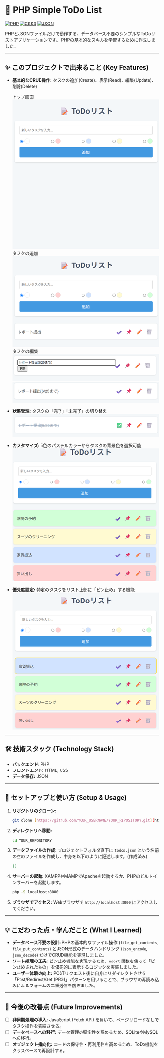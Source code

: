 # 📝 PHP Simple ToDo List

[![PHP](https://img.shields.io/badge/PHP-777BB4?style=for-the-badge&logo=php&logoColor=white)](https://www.php.net/)
[![CSS3](https://img.shields.io/badge/CSS3-1572B6?style=for-the-badge&logo=css3&logoColor=white)](https://www.w3.org/Style/CSS/)
[![JSON](https://img.shields.io/badge/JSON-000000?style=for-the-badge&logo=json&logoColor=white)](https://www.json.org/json-en.html)

PHPとJSONファイルだけで動作する、データベース不要のシンプルなToDoリストアプリケーションです。
PHPの基本的なスキルを学習するために作成しました。

---

## ✨ このプロジェクトで出来ること (Key Features)

* **基本的なCRUD操作:** タスクの追加(Create)、表示(Read)、編集(Update)、削除(Delete)

  トップ画面
  ![ToDoリスト](images/top.png)
  タスクの追加
  ![add_task](images/add_list.png)
  タスクの編集
  ![update_task1](images/update1.png)
  ![update_task2](images/update2.png)
* **状態管理:** タスクの「完了」「未完了」の切り替え
  ![complete_task](images/complete.png)  
* **カスタマイズ:** 5色のパステルカラーからタスクの背景色を選択可能
 ![colors](images/colors.png)
* **優先度設定:** 特定のタスクをリスト上部に「ピン止め」する機能
  ![pin_task](images/pin.png)
---

## 🛠️ 技術スタック (Technology Stack)

* **バックエンド:** PHP
* **フロントエンド:** HTML, CSS
* **データ保存:** JSON

---

## 🚀 セットアップと使い方 (Setup & Usage)

1.  **リポジトリのクローン:**
    ```bash
    git clone [https://github.com/YOUR_USERNAME/YOUR_REPOSITORY.git](https://github.com/YOUR_USERNAME/YOUR_REPOSITORY.git)
    ```

2.  **ディレクトリへ移動:**
    ```bash
    cd YOUR_REPOSITORY
    ```

3.  **データファイルの作成:**
    プロジェクトフォルダ直下に `todos.json` という名前の空のファイルを作成し、中身を以下のように記述します。(作成済み)
    ```json
    []
    ```

4.  **サーバーの起動:**
    XAMPPやMAMPでApacheを起動するか、PHPのビルトインサーバーを起動します。
    ```bash
    php -S localhost:8000
    ```

5.  **ブラウザでアクセス:**
    Webブラウザで `http://localhost:8000` にアクセスしてください。

---

## 💡 こだわった点・学んだこと (What I Learned)

* **データベース不要の設計:** PHPの基本的なファイル操作 (`file_get_contents`, `file_put_contents`) とJSON形式のデータハンドリング (`json_encode`, `json_decode`) だけでCRUD機能を実現しました。
* **ソート処理の工夫:** ピン止め機能を実現するため、`usort` 関数を使って「ピン止めされたもの」を優先的に表示するロジックを実装しました。
* **ユーザー体験の向上:** POSTリクエスト後に自身にリダイレクトさせる「Post/Redirect/Get (PRG)」パターンを用いることで、ブラウザの再読み込みによるフォームの二重送信を防ぎました。

---

## 🔧 今後の改善点 (Future Improvements)

* [ ] **非同期処理の導入:** JavaScript (Fetch API) を用いて、ページリロードなしでタスク操作を完結させる。
* [ ] **データベースへの移行:** データ管理の堅牢性を高めるため、SQLiteやMySQLへの移行。
* [ ] **オブジェクト指向化:** コードの保守性・再利用性を高めるため、ToDo機能をクラスベースで再設計する。
